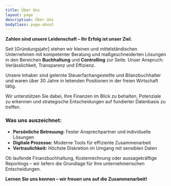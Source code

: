 ```yaml
---
title: Über Uns
layout: page
description: Über Uns
bodyClass: page-about
---
```


**Zahlen sind unsere Leidenschaft – Ihr Erfolg ist unser Ziel.**

Seit [Gründungsjahr] stehen wir kleinen und mittelständischen Unternehmen mit kompetenter Beratung und maßgeschneiderten Lösungen in den Bereichen **Buchhaltung** und **Controlling** zur Seite. Unser Anspruch: Verlässlichkeit, Transparenz und Effizienz.

Unsere Inhaber sind gelernte Steuerfachangestellte und Bilanzbuchhalter und waren über 30 Jahre in leitenden Positionen in der freien Wirtschaft tätig.

Wir unterstützen Sie dabei, Ihre Finanzen im Blick zu behalten, Potenziale zu erkennen und strategische Entscheidungen auf fundierter Datenbasis zu treffen.

### Was uns auszeichnet:
- **Persönliche Betreuung:** Fester Ansprechpartner und individuelle Lösungen
- **Digitale Prozesse:** Moderne Tools für effiziente Zusammenarbeit
- **Vertraulichkeit:** Höchste Diskretion im Umgang mit sensiblen Daten

Ob laufende Finanzbuchhaltung, Kostenrechnung oder aussagekräftige Reportings – wir liefern die Grundlage für Ihre unternehmerischen Entscheidungen.

**Lernen Sie uns kennen – wir freuen uns auf die Zusammenarbeit!**
